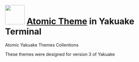 # <a href="https://www.lfsystems.xyz"><img src="https://cdn.rawgit.com/lfelipe1501/Atomic-Yakuake/537e149c/logo.svg" width="64" height="64"></a> <a href="https://store.kde.org/p/1153663/">Atomic Theme</a> in Yakuake Terminal

Atomic Yakuake Themes Collentions

These themes were designed for version 3 of Yakuake
